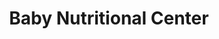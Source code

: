 ---
title: "Baby Nutritional Center"
url: /lake-forest/baby-nutritional-center/
shop: convenience
---
